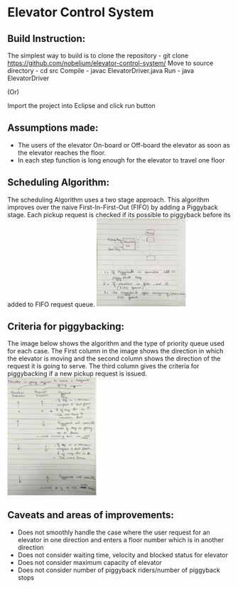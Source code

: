 Elevator Control System
=======================
Build Instruction:
------------------
The simplest way to build is to clone the repository - git clone https://github.com/nobelium/elevator-control-system/
Move to source directory - cd src
Compile - javac ElevatorDriver.java
Run - java ElevatorDriver

(Or)

Import the project into Eclipse and click run button

Assumptions made:
-----------------
- The users of the elevator On-board or Off-board the elevator as soon as the elevator reaches the floor.
- In each step function is long enough for the elevator to travel one floor

Scheduling Algorithm:
---------------------
The scheduling Algorithm uses a two stage approach. This algorithm improves over the naive First-In-First-Out (FIFO) by adding a Piggyback stage. Each pickup request is checked if its possible to piggyback before its added to FIFO request queue.
<img src="/img/blockdiagram.jpg?raw=true" alt="Drawing" style="width: 200px;"/>

Criteria for piggybacking: 
-------------------------
The image below shows the algorithm and the type of priority queue used for each case. The First column in the image shows the direction in which the elevator is moving and the second column shows the direction of the request it is going to serve. The third column gives the criteria for piggybacking if a new pickup request is issued.
<img src="/img/piggyback.jpg?raw=true" alt="Drawing" style="width: 200px;"/>

Caveats and areas of improvements:
----------------------------------
- Does not smoothly handle the case where the user request for an elevator in one direction and enters a floor number which is in another direction
- Does not consider waiting time, velocity and blocked status for elevator
- Does not consider maximum capacity of elevator
- Does not consider number of piggyback riders/number of piggyback stops
